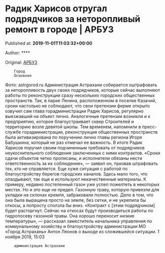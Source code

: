 
# Радик Харисов отругал подрядчиков за неторопливый ремонт в городе | АРБУЗ

Published at: **2019-11-01T11:03:32+00:00**

Author: ****

Original: [АРБУЗ](https://arbuztoday.ru/radik-xarisov-otrugal-podryadchikov-za-netoroplivyj-remont-v-gorode/)


        Город
        Основное
      
Фото: astrgorod.ru
Администрация Астрахани собирается оштрафовать за неторопливость двух своих подрядчиков, которые сейчас выполняют работы по реконструкции сразу нескольких городских общественных пространств. Так, в парке Ленина, расположенном в поселке Казачий, сроки настолько не соблюдают, что свои претензии фирме открыто озвучил сам глава горадминистрации Радик Харисов, регулярно выезжавший на объект лично. Аналогичные претензии возникли и к предприятию, которое благоустраивает сквер Строителей и территорию возле девятой школы. Тем временем, напомнили в пресс-службе горадминистрации, реконструкция общественных пространств была активизирована по поручению лично главы региона Игоря Бабушкина, который не раз отмечал ее важность.
В итоге Радик Харисов поручил своим подчиненным требовать от подрядчиков неукоснительного соблюдения заключенных с ними контрактов. «Сроки сдачи объектов четко прописаны, и исполнители обязаны нести ответственность за их соблюдение», — заявил он, призвав штрафовать тех, кто не справляется.
Еще хуже ситуация с работой по благоустройству берегов городских каналов. Здесь мало того, что опаздывают, так еще и используют некачественные материалы. К примеру, недавно постеленный газон уже успел пожелтеть в некоторых местах. Но и это еще не предел. Газонную траву, которую привезли для укладки на склонах кремля, забраковали полностью. Дело в том, что она была выращена просто на земле, без сетки, и не укрепила бы откосы, а попросту сползла бы вниз.
«Контракт с [этим подрядчиком] будет расторгнут. Сейчас на откосах будут производиться работы по гидропосеву газонной травы. Она хорошо переносит низкие температуры», — рассказал заместитель начальника управления по коммунальному хозяйству и благоустройству администрации МО «Город Астрахань» Антон Леонов о выходе из сложившейся ситуации.
1 ноября 2019, 15:03

        администрация Астрахани
      
